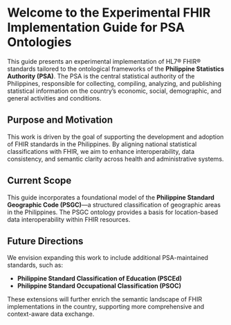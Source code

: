 # Welcome to the Experimental FHIR Implementation Guide for PSA Ontologies

This guide presents an experimental implementation of HL7® FHIR® standards tailored to the ontological frameworks of the **Philippine Statistics Authority (PSA)**. The PSA is the central statistical authority of the Philippines, responsible for collecting, compiling, analyzing, and publishing statistical information on the country’s economic, social, demographic, and general activities and conditions.

## Purpose and Motivation

This work is driven by the goal of supporting the development and adoption of FHIR standards in the Philippines. By aligning national statistical classifications with FHIR, we aim to enhance interoperability, data consistency, and semantic clarity across health and administrative systems.

## Current Scope

This guide incorporates a foundational model of the **Philippine Standard Geographic Code (PSGC)**—a structured classification of geographic areas in the Philippines. The PSGC ontology provides a basis for location-based data interoperability within FHIR resources.

## Future Directions

We envision expanding this work to include additional PSA-maintained standards, such as:

- **Philippine Standard Classification of Education (PSCEd)**
- **Philippine Standard Occupational Classification (PSOC)**

These extensions will further enrich the semantic landscape of FHIR implementations in the country, supporting more comprehensive and context-aware data exchange.